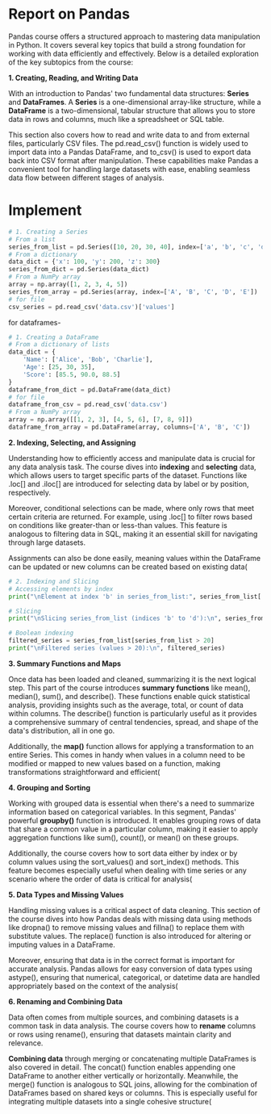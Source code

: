 # Report on Pandas

 Pandas course offers a structured approach to mastering data
manipulation in Python. It covers several key topics that build a strong
foundation for working with data efficiently and effectively. Below is a
detailed exploration of the key subtopics from the course:

**1. Creating, Reading, and Writing Data**

With an introduction to Pandas\' two fundamental data
structures: **Series** and **DataFrames**. A **Series** is a
one-dimensional array-like structure, while a **DataFrame** is a
two-dimensional, tabular structure that allows you to store data in rows
and columns, much like a spreadsheet or SQL table.

This section also covers how to read and write data to and from external
files, particularly CSV files. The pd.read_csv() function is widely used
to import data into a Pandas DataFrame, and to_csv() is used to export
data back into CSV format after manipulation. These capabilities make
Pandas a convenient tool for handling large datasets with ease, enabling
seamless data flow between different stages of analysis​.

# Implement
```python
# 1. Creating a Series
# From a list
series_from_list = pd.Series([10, 20, 30, 40], index=['a', 'b', 'c', 'd'])
# From a dictionary
data_dict = {'x': 100, 'y': 200, 'z': 300}
series_from_dict = pd.Series(data_dict)
# From a NumPy array
array = np.array([1, 2, 3, 4, 5])
series_from_array = pd.Series(array, index=['A', 'B', 'C', 'D', 'E'])
# for file
csv_series = pd.read_csv('data.csv')['values']
```
for dataframes-
```python
# 1. Creating a DataFrame
# From a dictionary of lists
data_dict = {
    'Name': ['Alice', 'Bob', 'Charlie'],
    'Age': [25, 30, 35],
    'Score': [85.5, 90.0, 88.5]
}
dataframe_from_dict = pd.DataFrame(data_dict)
# for file
dataframe_from_csv = pd.read_csv('data.csv')
# From a NumPy array
array = np.array([[1, 2, 3], [4, 5, 6], [7, 8, 9]])
dataframe_from_array = pd.DataFrame(array, columns=['A', 'B', 'C'])
```

**2. Indexing, Selecting, and Assigning**

Understanding how to efficiently access and manipulate data is crucial
for any data analysis task. The course dives into **indexing** and
**selecting** data, which allows users to target specific parts of the
dataset. Functions like .loc\[\] and .iloc\[\] are introduced for
selecting data by label or by position, respectively.

Moreover,  conditional selections can be made,
where only rows that meet certain criteria are returned. For example,
using .loc\[\] to filter rows based on conditions like greater-than or
less-than values. This feature is analogous to filtering data in SQL,
making it an essential skill for navigating through large datasets.

Assignments can also be done easily, meaning values within the DataFrame
can be updated or new columns can be created based on existing data​(

```python
# 2. Indexing and Slicing
# Accessing elements by index
print("\nElement at index 'b' in series_from_list:", series_from_list['b'])

# Slicing
print("\nSlicing series_from_list (indices 'b' to 'd'):\n", series_from_list['b':'d'])

# Boolean indexing
filtered_series = series_from_list[series_from_list > 20]
print("\nFiltered series (values > 20):\n", filtered_series)
```
**3. Summary Functions and Maps**

Once data has been loaded and cleaned, summarizing it is the next
logical step. This part of the course introduces **summary functions**
like mean(), median(), sum(), and describe(). These functions enable
quick statistical analysis, providing insights such as the average,
total, or count of data within columns. The describe() function is
particularly useful as it provides a comprehensive summary of central
tendencies, spread, and shape of the data's distribution, all in one go.

Additionally, the **map()** function allows for applying a
transformation to an entire Series. This comes in handy when values in a
column need to be modified or mapped to new values based on a function,
making transformations straightforward and efficient​(

**4. Grouping and Sorting**

Working with grouped data is essential when there's a need to summarize
information based on categorical variables. In this segment, Pandas\'
powerful **groupby()** function is introduced. It enables grouping rows
of data that share a common value in a particular column, making it
easier to apply aggregation functions like sum(), count(), or mean() on
these groups.

Additionally, the course covers how to sort data either by index or by
column values using the sort_values() and sort_index() methods. This
feature becomes especially useful when dealing with time series or any
scenario where the order of data is critical for analysis​(

**5. Data Types and Missing Values**

Handling missing values is a critical aspect of data cleaning. This
section of the course dives into how Pandas deals with missing data
using methods like dropna() to remove missing values and fillna() to
replace them with substitute values. The replace() function is also
introduced for altering or imputing values in a DataFrame.

Moreover, ensuring that data is in the correct format is important for
accurate analysis. Pandas allows for easy conversion of data types using
astype(), ensuring that numerical, categorical, or datetime data are
handled appropriately based on the context of the analysis​(

**6. Renaming and Combining Data**

Data often comes from multiple sources, and combining datasets is a
common task in data analysis. The course covers how to **rename**
columns or rows using rename(), ensuring that datasets maintain clarity
and relevance.

**Combining data** through merging or concatenating multiple DataFrames
is also covered in detail. The concat() function enables appending one
DataFrame to another either vertically or horizontally. Meanwhile, the
merge() function is analogous to SQL joins, allowing for the combination
of DataFrames based on shared keys or columns. This is especially useful
for integrating multiple datasets into a single cohesive structure​(



